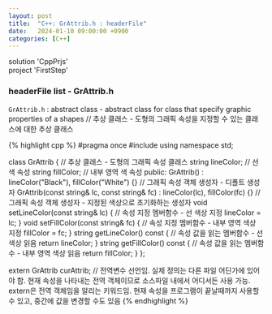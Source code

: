```yaml
---
layout: post
title:  "C++: GrAttrib.h : headerFile"
date:   2024-01-10 09:00:00 +0900
categories: [C++]
---
```


solution 'CppPrjs'   
project 'FirstStep'   
   
### headerFile list - GrAttrib.h   
`GrAttrib.h` : abstract class - abstract class for class that specify graphic properties of a shapes // 추상 클래스 - 도형의 그래픽 속성을 지정할 수 있는 클래스에 대한 추상 클래스   
   
{% highlight cpp %}
#pragma once
#include <string>
using namespace std;

class GrAttrib {					// 추상 클래스 - 도형의 그래픽 속성 클래스
	string lineColor;				// 선 색 속성
	string fillColor;				// 내부 영역 색 속성
public:
	GrAttrib() : lineColor("Black"), fillColor("White") {}								// 그래픽 속성 객체 생성자 - 디폴트 생성자
	GrAttrib(const string& lc, const string& fc) : lineColor(lc), fillColor(fc) {}		// 그래픽 속성 객체 생성자 - 지정된 색상으로 초기화하는 생성자
	void setLineColor(const string& lc) {												// 속성 지정 멤버함수 - 선 색상 지정
		lineColor = lc;
	}
	void setFillColor(const string& fc) {												// 속성 지정 멤버함수 - 내부 영역 색상 지정
		fillColor = fc;
	}
	string getLineColor() const {														// 속성 값을 읽는 멤버함수 - 선 색상 읽음
		return lineColor;
	}
	string getFillColor() const {														// 속성 값을 읽는 멤버함수 - 내부 영역 색상 읽음
		return fillColor;
	}
};

extern GrAttrib curAttrib;			// 전역변수 선언임. 실제 정의는 다른 파일 어딘가에 있어야 함. 현재 속성을 나타내는 전역 객체이므로 소스파일 내에서 어디서든 사용 가능. extern은 전역 객체임을 알리는 키워드임. 현재 속성을 프로그램이 끝날때까지 사용할 수 있고, 중간에 값을 변경할 수도 있음
{% endhighlight %}
